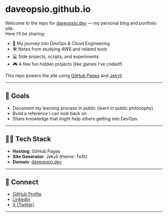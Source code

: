 # daveopsio.github.io
Welcome to the repo for [daveopsio.dev](https://daveopsio.dev) — my personal blog and portfolio site.  
Here I’ll be sharing:

- 🚀 My journey into DevOps & Cloud Engineering  
- 🛠️ Notes from studying AWS and related tools  
- 💻 Side projects, scripts, and experiments  
- 🎮 A few fun hidden projects (like games I’ve coded!)  

This repo powers the site using [GitHub Pages](https://pages.github.com/) and [Jekyll](https://jekyllrb.com/).

---

## 📌 Goals
- Document my learning process in public (learn in public philosophy)  
- Build a reference I can look back on  
- Share knowledge that might help others getting into DevOps  

---

## 🧑‍💻 Tech Stack
- **Hosting**: GitHub Pages  
- **Site Generator**: Jekyll (theme: TeXt)  
- **Domain**: [daveopsio.dev](https://daveopsio.dev)  

---

## 🔗 Connect
- [GitHub Profile](https://github.com/daveopsio)  
- [LinkedIn](https://www.linkedin.com/in/david-alexander-charles/)  
- [X (Twitter)](https://x.com/DaveOpsIO)


---
